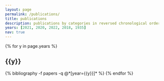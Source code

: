 ```yaml
---
layout: page
permalink: /publications/
title: publications
description: publications by categories in reversed chronological order. generated by jekyll-scholar.
years: [2021, 2020, 2022, 2018, 1935]
nav: true
---
```


<div class="publications">

{% for y in page.years %}
  <h2 class="year">{{y}}</h2>
  {% bibliography -f papers -q @*[year={{y}}]* %}
{% endfor %}

</div>
